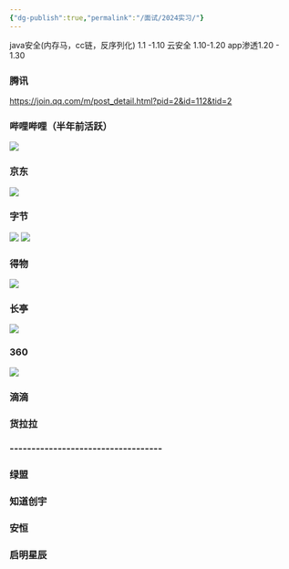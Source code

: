 ```yaml
---
{"dg-publish":true,"permalink":"/面试/2024实习/"}
---
```


java安全(内存马，cc链，反序列化) 1.1 -1.10
云安全 1.10-1.20
app渗透1.20 - 1.30


### 腾讯
https://join.qq.com/m/post_detail.html?pid=2&id=112&tid=2
### 哔哩哔哩（半年前活跃）
![](https://s2.loli.net/2024/01/14/9JS4enEjNAtXmGc.png)
### 京东
![](https://s2.loli.net/2024/01/14/dcLbSsEPXBl6gGv.png)
### 字节
![](https://s2.loli.net/2024/01/14/5MRtVPYNbd9BnUF.png)
![](https://s2.loli.net/2024/01/14/Ofk15rAGomU2uKb.png)
### 得物
![](https://s2.loli.net/2024/01/14/G62m5ROzE7yDpd8.png)
### 长亭
![](https://s2.loli.net/2024/01/14/9c4n3gQB5sZMdOP.png)
### 360
![](https://s2.loli.net/2024/01/14/EXf7tD3j4QWevSa.png)
### 滴滴
### 货拉拉
### -----------------------------------
### 绿盟
### 知道创宇
### 安恒
### 启明星辰